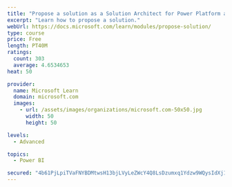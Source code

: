 ```yaml
---
title: "Propose a solution as a Solution Architect for Power Platform and Dynamics 365"
excerpt: "Learn how to propose a solution."
webUrl: https://docs.microsoft.com/learn/modules/propose-solution/
type: course
price: Free
length: PT40M
ratings:
  count: 303
  average: 4.6534653
heat: 50

provider:
  name: Microsoft Learn
  domain: microsoft.com
  images:
    - url: /assets/images/organizations/microsoft.com-50x50.jpg
      width: 50
      height: 50

levels:
  - Advanced

topics:
  - Power BI

secured: "4b61PjLpiTVaFNYBDMtwsH13bjLVyLeZWcY4Q8LsDzumxq1Ydzw9WQysIdXj1rv3UkwlSheA/49MrbF+AGtuWw0ZwlD9+h5GoUbQPBCP5qSkwsKRmeqDDBf6TDb+ng4xOSW54vr4ibLi7frjgi5KdLdO2aq5wCx02D7spuMZGHXm/DQpTIxHeEDHWCHq4wJbf4l18gNledPbTqAaLVxioNXsDzWFxHTHSwJ26k/sNa/JZSnR5/g0kBsyHqQkYiK7jty8Jbs4bG48ZCVvpr1Gd9TJar6s7eSSzNdtcsP9ql/8E28ve2zib2ItLDtR1Q1QpREFigdJoLYR45iG0rqv/QcLT9bFYPg7/Sk1gqwgXlcTTfgLlb7jDkGPSPOS40Tg83WL6OhtCRXkBbML4P97LB4zO1P4wgnwy2+HQGU0j3w=;TLQLBYkSRc1gBzCgbxdgRQ=="
---
```


